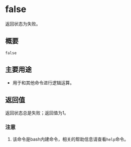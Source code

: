 false
===

返回状态为失败。

## 概要

```
false
```

## 主要用途

- 用于和其他命令进行逻辑运算。

## 返回值

返回状态总是失败；返回值为1。


### 注意

1. 该命令是bash内建命令，相关的帮助信息请查看`help`命令。


<!-- Linux命令行搜索引擎：https://jaywcjlove.github.io/linux-command/ -->
